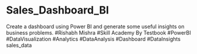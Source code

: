 # Sales_Dashboard_BI
Create a dashboard using Power BI and generate some useful insights on business problems. #Rishabh Mishra #Skill Academy By Testbook #PowerBI #DataVisualization #Analytics #DataAnalysis #Dashboard #DataInsights
sales_data
 

